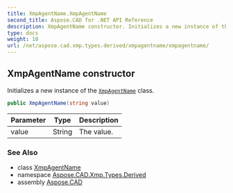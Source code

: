 ```yaml
---
title: XmpAgentName.XmpAgentName
second_title: Aspose.CAD for .NET API Reference
description: XmpAgentName constructor. Initializes a new instance of the XmpAgentName class
type: docs
weight: 10
url: /net/aspose.cad.xmp.types.derived/xmpagentname/xmpagentname/
---
```

## XmpAgentName constructor

Initializes a new instance of the [`XmpAgentName`](../) class.

```csharp
public XmpAgentName(string value)
```

| Parameter | Type | Description |
| --- | --- | --- |
| value | String | The value. |

### See Also

* class [XmpAgentName](../)
* namespace [Aspose.CAD.Xmp.Types.Derived](../../xmpagentname/)
* assembly [Aspose.CAD](../../../)


